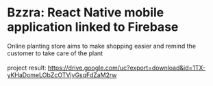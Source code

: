 # Bzzra: React Native mobile application linked to Firebase    
Online planting store aims to make shopping easier and remind the customer to take care of the plant <br/>   
project result: 
https://drive.google.com/uc?export=download&id=1TX-yKHaDomeLObZcOTViyGsqFdZaM2rw

